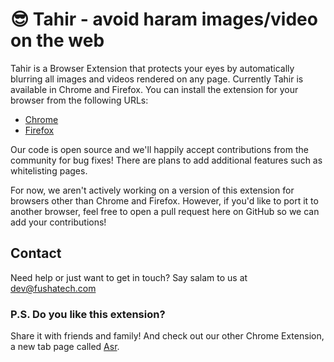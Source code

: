 # 😎 Tahir - avoid haram images/video on the web

Tahir is a Browser Extension that protects your eyes by automatically blurring all images and videos rendered on any page. Currently Tahir is available in Chrome and Firefox. You can install the extension for your browser from the following URLs:

- [Chrome](https://chrome.google.com/webstore/detail/tahir/ihmoammkfbdpokfiiifajdkfglmfejca)
- [Firefox](https://addons.mozilla.org/en-US/firefox/addon/tahir/)

Our code is open source and we'll happily accept contributions from the community for bug fixes! There are plans to add additional
features such as whitelisting pages.

For now, we aren't actively working on a version of this extension for browsers other than Chrome and Firefox. However, if you'd like to
port it to another browser, feel free to open a pull request here on GitHub so we can add your contributions!

## Contact
Need help or just want to get in touch? Say salam to us at [dev@fushatech.com](mailto:dev@fushatech.com)

### P.S. Do you like this extension?
Share it with friends and family! And check out our other Chrome Extension, a new tab page called [Asr](http://bit.ly/prayasr).
